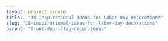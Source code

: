 ```yaml
---
layout: project_single
title:  "18 Inspirational Ideas for Labor Day Decorations"
slug: "18-inspirational-ideas-for-labor-day-decorations"
parent: "front-door-flag-decor-ideas"
---
```

 
